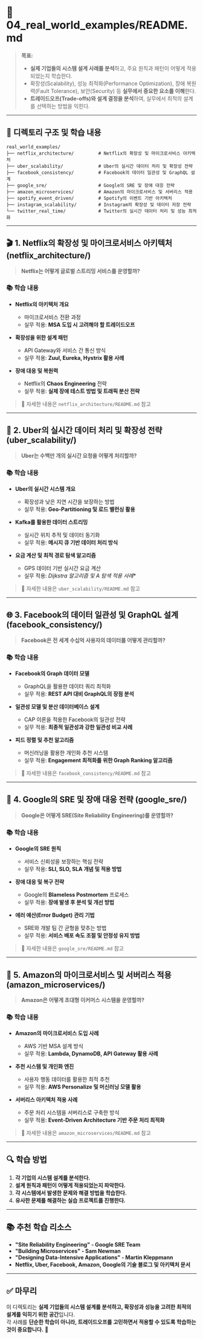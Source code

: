 # 📂 **04_real_world_examples/README.md**  
> **목표:**  
> - **실제 기업들의 시스템 설계 사례를 분석**하고, 주요 원칙과 패턴이 어떻게 적용되었는지 학습한다.  
> - 확장성(Scalability), 성능 최적화(Performance Optimization), 장애 복원력(Fault Tolerance), 보안(Security) 등 **실무에서 중요한 요소를 이해**한다.  
> - **트레이드오프(Trade-offs)와 설계 결정을 분석**하여, 실무에서 최적의 설계를 선택하는 방법을 익힌다.  

---

## 📌 **디렉토리 구조 및 학습 내용**  
```
real_world_examples/
├── netflix_architecture/         # Netflix의 확장성 및 마이크로서비스 아키텍처
├── uber_scalability/             # Uber의 실시간 데이터 처리 및 확장성 전략
├── facebook_consistency/         # Facebook의 데이터 일관성 및 GraphQL 설계
├── google_sre/                   # Google의 SRE 및 장애 대응 전략
├── amazon_microservices/         # Amazon의 마이크로서비스 및 서버리스 적용
├── spotify_event_driven/         # Spotify의 이벤트 기반 아키텍처
├── instagram_scalability/        # Instagram의 확장성 및 데이터 저장 전략
└── twitter_real_time/            # Twitter의 실시간 데이터 처리 및 성능 최적화
```

---

## 🎬 **1. Netflix의 확장성 및 마이크로서비스 아키텍처 (netflix_architecture/)**  
> **Netflix는 어떻게 글로벌 스트리밍 서비스를 운영할까?**  

### 📚 학습 내용  
- **Netflix의 아키텍처 개요**  
  - 마이크로서비스 전환 과정  
  - 실무 적용: **MSA 도입 시 고려해야 할 트레이드오프**  

- **확장성을 위한 설계 패턴**  
  - API Gateway와 서비스 간 통신 방식  
  - 실무 적용: **Zuul, Eureka, Hystrix 활용 사례**  

- **장애 대응 및 복원력**  
  - Netflix의 **Chaos Engineering** 전략  
  - 실무 적용: **실제 장애 테스트 방법 및 트래픽 분산 전략**  

> 📍 자세한 내용은 `netflix_architecture/README.md` 참고  

---

## 🚖 **2. Uber의 실시간 데이터 처리 및 확장성 전략 (uber_scalability/)**  
> **Uber는 수백만 개의 실시간 요청을 어떻게 처리할까?**  

### 📚 학습 내용  
- **Uber의 실시간 시스템 개요**  
  - 확장성과 낮은 지연 시간을 보장하는 방법  
  - 실무 적용: **Geo-Partitioning 및 로드 밸런싱 활용**  

- **Kafka를 활용한 데이터 스트리밍**  
  - 실시간 위치 추적 및 데이터 동기화  
  - 실무 적용: **메시지 큐 기반 데이터 처리 방식**  

- **요금 계산 및 최적 경로 탐색 알고리즘**  
  - GPS 데이터 기반 실시간 요금 계산  
  - 실무 적용: **Dijkstra 알고리즘 및 A* 탐색 적용 사례**  

> 📍 자세한 내용은 `uber_scalability/README.md` 참고  

---

## 🌐 **3. Facebook의 데이터 일관성 및 GraphQL 설계 (facebook_consistency/)**  
> **Facebook은 전 세계 수십억 사용자의 데이터를 어떻게 관리할까?**  

### 📚 학습 내용  
- **Facebook의 Graph 데이터 모델**  
  - GraphQL을 활용한 데이터 쿼리 최적화  
  - 실무 적용: **REST API 대비 GraphQL의 장점 분석**  

- **일관성 모델 및 분산 데이터베이스 설계**  
  - CAP 이론을 적용한 Facebook의 일관성 전략  
  - 실무 적용: **최종적 일관성과 강한 일관성 비교 사례**  

- **피드 정렬 및 추천 알고리즘**  
  - 머신러닝을 활용한 개인화 추천 시스템  
  - 실무 적용: **Engagement 최적화를 위한 Graph Ranking 알고리즘**  

> 📍 자세한 내용은 `facebook_consistency/README.md` 참고  

---

## 🔧 **4. Google의 SRE 및 장애 대응 전략 (google_sre/)**  
> **Google은 어떻게 SRE(Site Reliability Engineering)를 운영할까?**  

### 📚 학습 내용  
- **Google의 SRE 원칙**  
  - 서비스 신뢰성을 보장하는 핵심 전략  
  - 실무 적용: **SLI, SLO, SLA 개념 및 적용 방법**  

- **장애 대응 및 복구 전략**  
  - Google의 **Blameless Postmortem** 프로세스  
  - 실무 적용: **장애 발생 후 분석 및 개선 방법**  

- **에러 예산(Error Budget) 관리 기법**  
  - SRE와 개발 팀 간 균형을 맞추는 방법  
  - 실무 적용: **서비스 배포 속도 조절 및 안정성 유지 방법**  

> 📍 자세한 내용은 `google_sre/README.md` 참고  

---

## 🛒 **5. Amazon의 마이크로서비스 및 서버리스 적용 (amazon_microservices/)**  
> **Amazon은 어떻게 초대형 이커머스 시스템을 운영할까?**  

### 📚 학습 내용  
- **Amazon의 마이크로서비스 도입 사례**  
  - AWS 기반 MSA 설계 방식  
  - 실무 적용: **Lambda, DynamoDB, API Gateway 활용 사례**  

- **추천 시스템 및 개인화 엔진**  
  - 사용자 행동 데이터를 활용한 최적 추천  
  - 실무 적용: **AWS Personalize 및 머신러닝 모델 활용**  

- **서버리스 아키텍처 적용 사례**  
  - 주문 처리 시스템을 서버리스로 구축한 방식  
  - 실무 적용: **Event-Driven Architecture 기반 주문 처리 최적화**  

> 📍 자세한 내용은 `amazon_microservices/README.md` 참고  

---

## 🔍 **학습 방법**  
1. **각 기업의 시스템 설계를 분석한다.**  
2. **설계 원칙과 패턴이 어떻게 적용되었는지 파악한다.**  
3. **각 시스템에서 발생한 문제와 해결 방법을 학습한다.**  
4. **유사한 문제를 해결하는 실습 프로젝트를 진행한다.**  

---

## 📚 **추천 학습 리소스**  
- **"Site Reliability Engineering" - Google SRE Team**  
- **"Building Microservices" - Sam Newman**  
- **"Designing Data-Intensive Applications" - Martin Kleppmann**  
- **Netflix, Uber, Facebook, Amazon, Google의 기술 블로그 및 아키텍처 문서**  

---

## ✅ **마무리**  
이 디렉토리는 **실제 기업들의 시스템 설계를 분석하고, 확장성과 성능을 고려한 최적의 설계를 익히기 위한 공간**입니다.  
각 사례를 **단순한 학습이 아니라, 트레이드오프를 고민하면서 적용할 수 있도록 학습하는 것이 중요합니다.** 🚀  